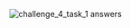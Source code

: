 ![challenge_4_task_1 answers](https://docs.google.com/document/d/1371ZdHXOHKffLKjkpBvTeS3R08y5AkM2gYg1pIlrYyA/edit?tab=t.0)

